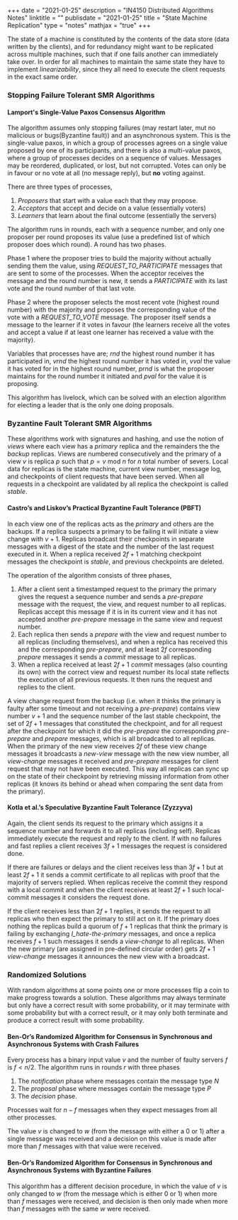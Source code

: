 +++
date = "2021-01-25"
description = "IN4150 Distributed Algorithms Notes"
linktitle = ""
publisdate = "2021-01-25"
title = "State Machine Replication"
type = "notes"
mathjax = "true"
+++

The state of a machine is constituted by the contents of the data store (data written by the clients), and for redundancy might want to be replicated across multiple machines, such that if one fails another can immediately take over. In order for all machines to maintain the same state they have to implement _linearizability_, since they all need to execute the client requests in the exact same order.

### Stopping Failure Tolerant SMR Algorithms

#### Lamport's Single-Value Paxos Consensus Algorithm

The algorithm assumes only stopping failures (may restart later, mut no malicious or bugs(Byzantine fault)) and an asynchronous system. This is the single-value paxos, in which a group of processes agrees on a single value proposed by one of its participants, and there is also a multi-value paxos, where a group of processes decides on a sequence of values. Messages may be reordered, duplicated, or lost, but not corrupted. Votes can only be in favour or no vote at all (no message reply), but **no** voting against.

There are three types of processes,

1. _Proposers_ that start with a value each that they may propose.
2. _Acceptors_ that accept and decide on a value (essentially voters)
3. _Learners_ that learn about the final outcome (essentially the servers)

The algorithm runs in rounds, each with a sequence number, and only one proposer per round proposes its value (use a predefined list of which proposer does which round). A round has two phases.

Phase 1 where the proposer tries to build the majority without actually sending them the value, using _REQUEST\_TO\_PARTICIPATE_ messages that are sent to some of the processes. When the acceptor receives the message and the round number is new, it sends a _PARTICIPATE_ with its last vote and the round number of that last vote.

Phase 2 where the proposer selects the most recent vote (highest round number) with the majority and proposes the corresponding value of the vote with a _REQUEST\_TO\_VOTE_ message. The proposer itself sends a message to the learner if it votes in favour (the learners receive all the votes and accept a value if at least one learner has received a value with the majority).

Variables that processes have are; _rnd_ the highest round number it has participated in, _vrnd_ the highest round number it has voted in, _vval_ the value it has voted for in the highest round number, _prnd_ is what the proposer maintains for the round number it initiated and _pval_ for the value it is proposing.

This algorithm has livelock, which can be solved with an election algorithm for electing a leader that is the only one doing proposals.

### Byzantine Fault Tolerant SMR Algorithms

These algorithms work with signatures and hashing, and use the notion of _views_ where each view has a _primary_ replica and the remainders the the _backup_ replicas. Views are numbered consecutively and the primary of a view $v$ is replica $p$ such that $p=v\text{ mod }n$ for $n$ total number of severs. Local data for replicas is the state machine, current view number, message log, and checkpoints of client requests that have been served. When all requests in a checkpoint are validated by all replica the checkpoint is called _stable_.

#### Castro’s and Liskov’s Practical Byzantine Fault Tolerance (PBFT)

In each view one of the replicas acts as the _primary_ and others are the backups. If a replica suspects a primary to be failing it will initiate a view change with $v+1$. Replicas broadcast their checkpoints in separate messages with a digest of the state and the number of the last request executed in it. When a replica received $2f+1$ matching checkpoint messages the checkpoint is _stable_, and previous checkpoints are deleted.

The operation of the algorithm consists of three phases,

1. After a client sent a timestamped request to the primary the primary gives the request a sequence number and sends a _pre-prepare_ message with the request, the view, and request number to all replicas. Replicas accept this message if it is in its current view and it has not accepted another _pre-prepare_ message in the same view and request number.
2. Each replica then sends a _prepare_ with the view and request number to all replicas (including themselves), and when a replica has received this and the corresponding _pre-prepare_, and at least $2f$ corresponding _prepare_ messages it sends a _commit_ message to all replicas.
3. When a replica received at least $2f+1$ _commit_ messages (also counting its own) with the correct view and request number its local state reflects the execution of all previous requests. It then runs the request and replies to the client.

A view change request from the backup (i.e. when it thinks the primary is faulty after some timeout and not receiving a _pre-prepare_) contains view number $v+1$ and the sequence number of the last stable checkpoint, the set of $2f+1$ messages that constituted the checkpoint, and for all request after the checkpoint for which it did the _pre-prepare_ the corresponding _pre-prepare_ and _prepare_ messages, which is all broadcasted to all replicas. When the primary of the new view receives $2f$ of these view change messages it broadcasts a _new-view_ message with the new view number, all _view-change_ messages it received and _pre-prepare_ messages for client request that may not have been executed. This way all replicas can sync up on the state of their checkpoint by retrieving missing information from other replicas (it knows its behind or ahead when comparing the sent data from the primary).

#### Kotla et al.’s Speculative Byzantine Fault Tolerance (Zyzzyva)

Again, the client sends its request to the primary which assigns it a sequence number and forwards it to all replicas (including self). Replicas immediately execute the request and reply to the client. If with no failures and fast replies a client receives $3f+1$ messages the request is considered done.

If there are failures or delays and the client receives less than $3f+1$ but at least $2f+1$ it sends a commit certificate to all replicas with proof that the majority of servers replied. When replicas receive the commit they respond with a local commit and when the client receives at least $2f+1$ such local-commit messages it considers the request done.

If the client receives less than $2f+1$ replies, it sends the request to all replicas who then expect the primary to still act on it. If the primary does nothing the replicas build a quorum of $f+1$ replicas that think the primary is failing by exchanging _I\_hate\-the\-primary_ messages, and once a replica receives $f+1$ such messages it sends a _view-change_ to all replicas. When the new primary (are assigned in pre-defined circular order) gets $2f+1$ _view-change_ messages it announces the new view with a broadcast.

### Randomized Solutions

With random algorithms at some points one or more processes flip a coin to make progress towards a solution. These algorithms may always terminate but only have a correct result with some probability, or it may terminate with some probability but with a correct result, or it may only both terminate and produce a correct result with some probability.

#### Ben-Or’s Randomized Algorithm for Consensus in Synchronous and Asynchronous Systems with Crash Failures

Every process has a binary input value $v$ and the number of faulty servers $f$ is $f< n/2$. The algorithm runs in rounds $r$ with three phases

1. The _notification_ phase where messages contain the message type $N$
2. The _proposal_ phase where messages contain the message type $P$
3. The _decision_ phase.

Processes wait for $n-f$ messages when they expect messages from all other processes.

The value $v$ is changed to $w$ (from the message with either a 0 or 1) after a single message was received and a decision on this value is made after more than $f$ messages with that value were received.

#### Ben-Or’s Randomized Algorithm for Consensus in Synchronous and Asynchronous Systems with Byzantine Failures

This algorithm has a different decision procedure, in which the value of $v$ is only changed to $w$ (from the message which is either 0 or 1) when more than $f$ messages were received, and decision is then only made when more than $f$ messages with the same $w$ were received.
